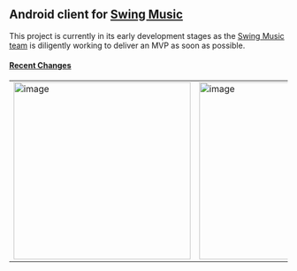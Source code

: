 ## Android client for [Swing Music](https://github.com/swingmx/swingmusic)

This project is currently in its early development stages as the [Swing Music team](https://github.com/orgs/swingmx/people) is diligently working to deliver an MVP as soon as possible.

<!--
| Task                               | Status |
|------------------------------------|--------|
| List Folders                       | ✔ Done |
| List Tracks within a folder        | ✔ Done |
| Implement breadcrumb navigation    | ✔ Done |
-->

#### [Recent Changes](https://github.com/swingmx/android/pulls?q=is%3Apr+sort%3Aupdated-desc+is%3Amerged)

<table>
  <tr>
    <td>
      <img src="https://github.com/swingmx/android/assets/54077752/01d6bf5c-fe90-4a2c-88f1-46c15eabf529" width="320" alt="image" />
    </td>
    <td>
      <img src="https://github.com/swingmx/android/assets/54077752/37768bbf-6501-4459-b65d-8e6ef09856a4" width="320" alt="image" />
    </td>
  </tr>
